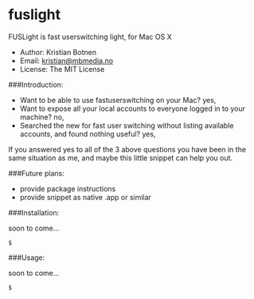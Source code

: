 fuslight
========

FUSLight is fast userswitching light, for Mac OS X

* Author: Kristian Botnen
* Email: kristian@mbmedia.no
* License: The MIT License

###Introduction:

* Want to be able to use fastuserswitching on your Mac? yes,
* Want to expose all your local accounts to everyone logged in to your machine? no,
* Searched the new for fast user switching without listing available accounts, and found nothing useful? yes,

If you answered yes to all of the 3 above questions you have been in the same situation as me, and maybe this little snippet can help you out.

###Future plans:

* provide package instructions
* provide snippet as native .app or similar

###Installation:

soon to come...

```
$
```
###Usage:

soon to come...
```
$
```

